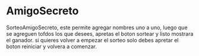 # AmigoSecreto
SorteoAmigoSecreto, este permite agregar nombres uno a uno, luego que se agreguen tofdos los que desees, apretas el boton sortear y listo mostrara el ganador. si quieres volver a empezar el sorteo solo debes apretar el boton reiniciar y volvera a comenzar.
